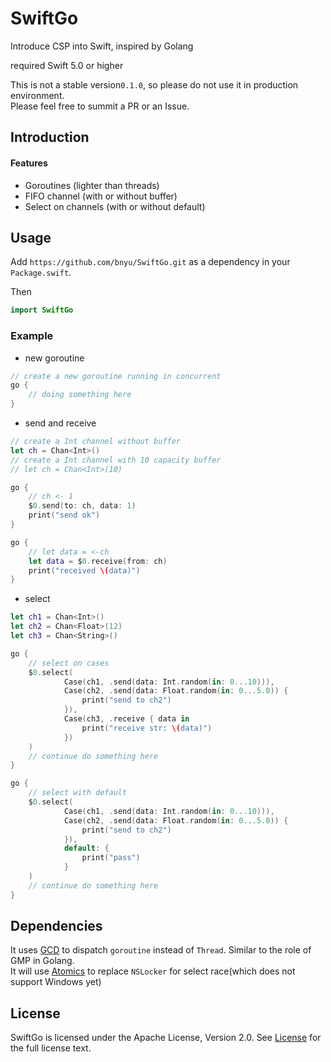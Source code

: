 # SwiftGo

Introduce CSP into Swift, inspired by Golang

required Swift 5.0 or higher

This is not a stable version<code>0.1.0</code>, so please do not use it in production environment.  
Please feel free to summit a PR or an Issue.

## Introduction
#### Features
- Goroutines (lighter than threads)
- FIFO channel (with or without buffer)
- Select on channels (with or without default)

## Usage

Add `https://github.com/bnyu/SwiftGo.git` as a dependency in your `Package.swift`.

Then
```swift
import SwiftGo
```

### Example

- new goroutine
```swift
// create a new goroutine running in concurrent
go {
    // doing something here
}
```

- send and receive
```swift
// create a Int channel without buffer
let ch = Chan<Int>()
// create a Int channel with 10 capacity buffer
// let ch = Chan<Int>(10)

go {
    // ch <- 1
    $0.send(to: ch, data: 1)
    print("send ok")
}

go {
    // let data = <-ch
    let data = $0.receive(from: ch)
    print("received \(data)")
}
```

- select
```swift
let ch1 = Chan<Int>()
let ch2 = Chan<Float>(12)
let ch3 = Chan<String>()

go {
    // select on cases
    $0.select(
            Case(ch1, .send(data: Int.random(in: 0...10))),
            Case(ch2, .send(data: Float.random(in: 0...5.0)) {
                print("send to ch2")
            }),
            Case(ch3, .receive { data in
                print("receive str: \(data)")
            })
    )
    // continue do something here
}

go {
    // select with default
    $0.select(
            Case(ch1, .send(data: Int.random(in: 0...10))),
            Case(ch2, .send(data: Float.random(in: 0...5.0)) {
                print("send to ch2")
            }),
            default: {
                print("pass")
            }
    )
    // continue do something here
}
```

## Dependencies
It uses [GCD](https://github.com/apple/swift-corelibs-libdispatch) to dispatch `goroutine` instead of `Thread`.
Similar to the role of GMP in Golang.  
It will use [Atomics](https://github.com/apple/swift-atomics) to replace `NSLocker` for select race(which does not support Windows yet)

## License
SwiftGo is licensed under the Apache License, Version 2.0. See [License](LICENSE) for the full license text.
